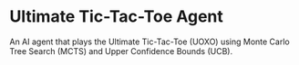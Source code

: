 # Ultimate Tic-Tac-Toe Agent
An AI agent that plays the Ultimate Tic-Tac-Toe (UOXO) using Monte Carlo Tree Search (MCTS) and Upper Confidence Bounds (UCB).
